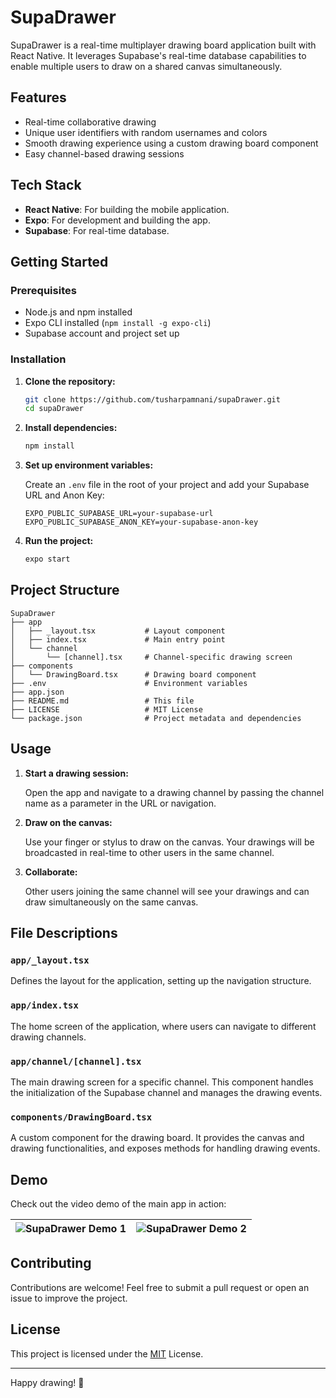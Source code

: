 # SupaDrawer

SupaDrawer is a real-time multiplayer drawing board application built with React Native. It leverages Supabase's real-time database capabilities to enable multiple users to draw on a shared canvas simultaneously.

## Features

- Real-time collaborative drawing
- Unique user identifiers with random usernames and colors
- Smooth drawing experience using a custom drawing board component
- Easy channel-based drawing sessions

## Tech Stack

- **React Native**: For building the mobile application.
- **Expo**: For development and building the app.
- **Supabase**: For real-time database.

## Getting Started

### Prerequisites

- Node.js and npm installed
- Expo CLI installed (`npm install -g expo-cli`)
- Supabase account and project set up

### Installation

1. **Clone the repository:**

   ```bash
   git clone https://github.com/tusharpamnani/supaDrawer.git
   cd supaDrawer
   ```

2. **Install dependencies:**

   ```bash
   npm install
   ```

3. **Set up environment variables:**

   Create an `.env` file in the root of your project and add your Supabase URL and Anon Key:

   ```env
   EXPO_PUBLIC_SUPABASE_URL=your-supabase-url
   EXPO_PUBLIC_SUPABASE_ANON_KEY=your-supabase-anon-key
   ```

4. **Run the project:**

   ```bash
   expo start
   ```

## Project Structure

```
SupaDrawer
├── app
│   ├── _layout.tsx           # Layout component
│   ├── index.tsx             # Main entry point
│   └── channel
│       └── [channel].tsx     # Channel-specific drawing screen
├── components
│   └── DrawingBoard.tsx      # Drawing board component
├── .env                      # Environment variables
├── app.json                   
├── README.md                 # This file
├── LICENSE                   # MIT License
└── package.json              # Project metadata and dependencies
```

## Usage

1. **Start a drawing session:**

   Open the app and navigate to a drawing channel by passing the channel name as a parameter in the URL or navigation.

2. **Draw on the canvas:**

   Use your finger or stylus to draw on the canvas. Your drawings will be broadcasted in real-time to other users in the same channel.

3. **Collaborate:**

   Other users joining the same channel will see your drawings and can draw simultaneously on the same canvas.

## File Descriptions

### `app/_layout.tsx`

Defines the layout for the application, setting up the navigation structure.

### `app/index.tsx`

The home screen of the application, where users can navigate to different drawing channels.

### `app/channel/[channel].tsx`

The main drawing screen for a specific channel. This component handles the initialization of the Supabase channel and manages the drawing events.

### `components/DrawingBoard.tsx`

A custom component for the drawing board. It provides the canvas and drawing functionalities, and exposes methods for handling drawing events.

## Demo

Check out the video demo of the main app in action:

| ![SupaDrawer Demo 1](/assets/supa1.gif) | ![SupaDrawer Demo 2](/assets/supa2.gif) |
|:---------------------------------------:|:---------------------------------------:|

## Contributing

Contributions are welcome! Feel free to submit a pull request or open an issue to improve the project.

## License

This project is licensed under the [MIT](LICENSE) License.

---

Happy drawing! 🎨
